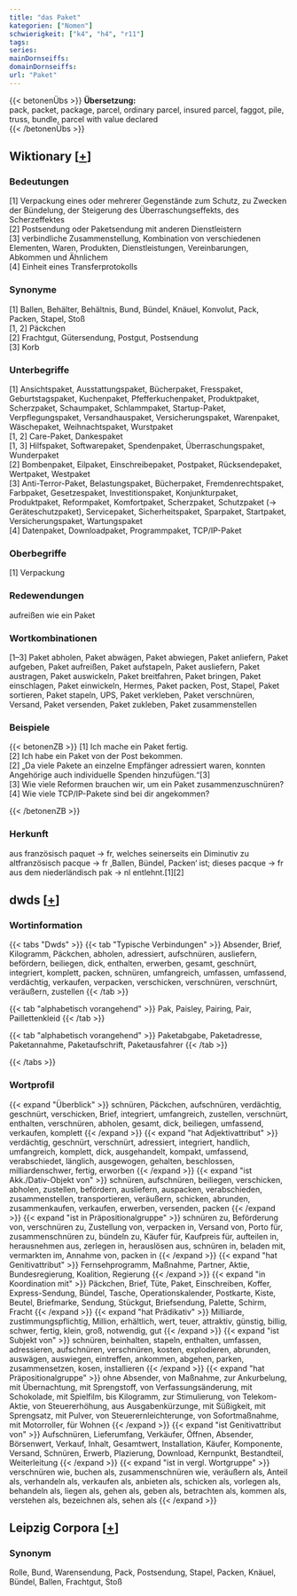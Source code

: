 ```yaml
---
title: "das Paket"
kategorien: ["Nomen"]
schwierigkeit: ["k4", "h4", "r11"]
tags:
series:
mainDornseiffs:
domainDornseiffs:
url: "Paket"
---
```


{{< betonenÜbs >}}
**Übersetzung:**  
pack, packet, package, parcel, ordinary parcel, insured parcel, faggot, pile, truss, bundle, parcel with value declared  
{{< /betonenÜbs >}}

## Wiktionary [[+](https://de.wiktionary.org/wiki/Paket)]

### Bedeutungen
[1] Verpackung eines oder mehrerer Gegenstände zum Schutz, zu Zwecken der Bündelung, der Steigerung des Überraschungseffekts, des Scherzeffektes  
[2] Postsendung oder Paketsendung mit anderen Dienstleistern  
[3] verbindliche Zusammenstellung, Kombination von verschiedenen Elementen, Waren, Produkten, Dienstleistungen, Vereinbarungen, Abkommen und Ähnlichem  
[4] Einheit eines Transferprotokolls  

### Synonyme
[1] Ballen, Behälter, Behältnis, Bund, Bündel, Knäuel, Konvolut, Pack, Packen, Stapel, Stoß  
[1, 2] Päckchen  
[2] Frachtgut, Gütersendung, Postgut, Postsendung  
[3] Korb  

### Unterbegriffe
[1] Ansichtspaket, Ausstattungspaket, Bücherpaket, Fresspaket, Geburtstagspaket, Kuchenpaket, Pfefferkuchenpaket, Produktpaket, Scherzpaket, Schaumpaket, Schlammpaket, Startup-Paket, Verpflegungspaket, Versandhauspaket, Versicherungspaket, Warenpaket, Wäschepaket, Weihnachtspaket, Wurstpaket  
[1, 2] Care-Paket, Dankespaket  
[1, 3] Hilfspaket, Softwarepaket, Spendenpaket, Überraschungspaket, Wunderpaket  
[2] Bombenpaket, Eilpaket, Einschreibepaket, Postpaket, Rücksendepaket, Wertpaket, Westpaket  
[3] Anti-Terror-Paket, Belastungspaket, Bücherpaket, Fremdenrechtspaket, Farbpaket, Gesetzespaket, Investitionspaket, Konjunkturpaket, Produktpaket, Reformpaket, Komfortpaket, Scherzpaket, Schutzpaket (→ Geräteschutzpaket), Servicepaket, Sicherheitspaket, Sparpaket, Startpaket, Versicherungspaket, Wartungspaket  
[4] Datenpaket, Downloadpaket, Programmpaket, TCP/IP-Paket  

### Oberbegriffe
[1] Verpackung  

### Redewendungen
aufreißen wie ein Paket  

### Wortkombinationen
[1–3] Paket abholen, Paket abwägen, Paket abwiegen, Paket anliefern, Paket aufgeben, Paket aufreißen, Paket aufstapeln, Paket ausliefern, Paket austragen, Paket auswickeln, Paket breitfahren, Paket bringen, Paket einschlagen, Paket einwickeln, Hermes, Paket packen, Post, Stapel, Paket sortieren, Paket stapeln, UPS, Paket verkleben, Paket verschnüren, Versand, Paket versenden, Paket zukleben, Paket zusammenstellen  

### Beispiele
{{< betonenZB >}}
[1] Ich mache ein Paket fertig.  
[2] Ich habe ein Paket von der Post bekommen.  
[2] „Da viele Pakete an einzelne Empfänger adressiert waren, konnten Angehörige auch individuelle Spenden hinzufügen.“[3]  
[3] Wie viele Reformen brauchen wir, um ein Paket zusammenzuschnüren?  
[4] Wie viele TCP/IP-Pakete sind bei dir angekommen?  

{{< /betonenZB >}}
### Herkunft
aus französisch paquet → fr, welches seinerseits ein Diminutiv zu altfranzösisch pacque → fr ‚Ballen, Bündel, Packen‘ ist; dieses pacque → fr aus dem niederländisch pak → nl entlehnt.[1][2]  



## dwds [[+](https://www.dwds.de/wb/Paket)]

### Wortinformation
{{< tabs "Dwds" >}}
{{< tab "Typische Verbindungen" >}}
Absender, Brief, Kilogramm, Päckchen, abholen, adressiert, aufschnüren, ausliefern, befördern, beiliegen, dick, enthalten, erwerben, gesamt, geschnürt, integriert, komplett, packen, schnüren, umfangreich, umfassen, umfassend, verdächtig, verkaufen, verpacken, verschicken, verschnüren, verschnürt, veräußern, zustellen
{{< /tab >}}

{{< tab "alphabetisch vorangehend" >}}
Pak, Paisley, Pairing, Pair, Paillettenkleid
{{< /tab >}}

{{< tab "alphabetisch vorangehend" >}}
Paketabgabe, Paketadresse, Paketannahme, Paketaufschrift, Paketausfahrer
{{< /tab >}}

{{< /tabs >}}

### Wortprofil
{{< expand "Überblick" >}} schnüren, Päckchen, aufschnüren, verdächtig, geschnürt, verschicken, Brief, integriert, umfangreich, zustellen, verschnürt, enthalten, verschnüren, abholen, gesamt, dick, beiliegen, umfassend, verkaufen, komplett {{< /expand >}}
{{< expand "hat Adjektivattribut" >}} verdächtig, geschnürt, verschnürt, adressiert, integriert, handlich, umfangreich, komplett, dick, ausgehandelt, kompakt, umfassend, verabschiedet, länglich, ausgewogen, gehalten, beschlossen, milliardenschwer, fertig, erworben {{< /expand >}}
{{< expand "ist Akk./Dativ-Objekt von" >}} schnüren, aufschnüren, beiliegen, verschicken, abholen, zustellen, befördern, ausliefern, auspacken, verabschieden, zusammenstellen, transportieren, veräußern, schicken, abrunden, zusammenkaufen, verkaufen, erwerben, versenden, packen {{< /expand >}}
{{< expand "ist in Präpositionalgruppe" >}} schnüren zu, Beförderung von, verschnüren zu, Zustellung von, verpacken in, Versand von, Porto für, zusammenschnüren zu, bündeln zu, Käufer für, Kaufpreis für, aufteilen in, herausnehmen aus, zerlegen in, herauslösen aus, schnüren in, beladen mit, vermarkten im, Annahme von, packen in {{< /expand >}}
{{< expand "hat Genitivattribut" >}} Fernsehprogramm, Maßnahme, Partner, Aktie, Bundesregierung, Koalition, Regierung {{< /expand >}}
{{< expand "in Koordination mit" >}} Päckchen, Brief, Tüte, Paket, Einschreiben, Koffer, Express-Sendung, Bündel, Tasche, Operationskalender, Postkarte, Kiste, Beutel, Briefmarke, Sendung, Stückgut, Briefsendung, Palette, Schirm, Fracht {{< /expand >}}
{{< expand "hat Prädikativ" >}} Milliarde, zustimmungspflichtig, Million, erhältlich, wert, teuer, attraktiv, günstig, billig, schwer, fertig, klein, groß, notwendig, gut {{< /expand >}}
{{< expand "ist Subjekt von" >}} schnüren, beinhalten, stapeln, enthalten, umfassen, adressieren, aufschnüren, verschnüren, kosten, explodieren, abrunden, auswägen, auswiegen, eintreffen, ankommen, abgehen, parken, zusammensetzen, kosen, installieren {{< /expand >}}
{{< expand "hat Präpositionalgruppe" >}} ohne Absender, von Maßnahme, zur Ankurbelung, mit Übernachtung, mit Sprengstoff, von Verfassungsänderung, mit Schokolade, mit Spielfilm, bis Kilogramm, zur Stimulierung, von Telekom-Aktie, von Steuererhöhung, aus Ausgabenkürzunge, mit Süßigkeit, mit Sprengsatz, mit Pulver, von Steuerernleichterunge, von Sofortmaßnahme, mit Motorroller, für Wohnen {{< /expand >}}
{{< expand "ist Genitivattribut von" >}} Aufschnüren, Lieferumfang, Verkäufer, Öffnen, Absender, Börsenwert, Verkauf, Inhalt, Gesamtwert, Installation, Käufer, Komponente, Versand, Schnüren, Erwerb, Plazierung, Download, Kernpunkt, Bestandteil, Weiterleitung {{< /expand >}}
{{< expand "ist in vergl. Wortgruppe" >}} verschnüren wie, buchen als, zusammenschnüren wie, veräußern als, Anteil als, verhandeln als, verkaufen als, anbieten als, schicken als, vorlegen als, behandeln als, liegen als, gehen als, geben als, betrachten als, kommen als, verstehen als, bezeichnen als, sehen als {{< /expand >}}

## Leipzig Corpora [[+](https://corpora.uni-leipzig.de/en/res?word=Paket&corpusId=deu_newscrawl-public_2018)]


### Synonym
Rolle, Bund, Warensendung, Pack, Postsendung, Stapel, Packen, Knäuel, Bündel, Ballen, Frachtgut, Stoß

